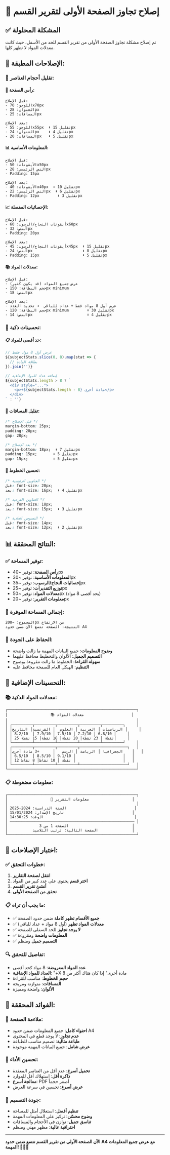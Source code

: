 # 🔧 إصلاح تجاوز الصفحة الأولى لتقرير القسم

## ✅ المشكلة المحلولة

تم إصلاح مشكلة تجاوز الصفحة الأولى من تقرير القسم للحد من الأسفل، حيث كانت معدلات المواد لا تظهر كلها.

## 🎯 **الإصلاحات المطبقة:**

### 📏 **تقليل أحجام العناصر:**

#### 🎨 **رأس الصفحة:**
```
قبل الإصلاح:
- اللوجو: 70x70px
- العنوان: 28px
- المسافات: 25px

بعد الإصلاح:
- اللوجو: 55x55px  ⬇️ تقليل 15px
- العنوان: 24px    ⬇️ تقليل 4px
- المسافات: 20px   ⬇️ تقليل 5px
```

#### 📊 **المعلومات الأساسية:**
```
قبل الإصلاح:
- الأيقونات: 50x50px
- النص الرئيسي: 28px
- Padding: 15px

بعد الإصلاح:
- الأيقونات: 40x40px  ⬇️ تقليل 10px
- النص الرئيسي: 22px  ⬇️ تقليل 6px
- Padding: 12px        ⬇️ تقليل 3px
```

#### 📈 **الإحصائيات المفصلة:**
```
قبل الإصلاح:
- أيقونات النجاح/الرسوب: 60x60px
- النص: 32px
- Padding: 20px

بعد الإصلاح:
- أيقونات النجاح/الرسوب: 45x45px  ⬇️ تقليل 15px
- النص: 24px                      ⬇️ تقليل 8px
- Padding: 15px                   ⬇️ تقليل 5px
```

#### 📚 **معدلات المواد:**
```
قبل الإصلاح:
- عرض جميع المواد (قد يكون كثير)
- حجم البطاقة: 150px minimum
- النص: 18px

بعد الإصلاح:
- عرض أول 8 مواد فقط + عداد للباقي  ⬇️ تحديد العدد
- حجم البطاقة: 120px minimum        ⬇️ تقليل 30px
- النص: 14px                        ⬇️ تقليل 4px
```

### 🎯 **تحسينات ذكية:**

#### 📋 **حد أقصى للمواد:**
```javascript
// عرض أول 8 مواد فقط
${subjectStats.slice(0, 8).map(stat => {
  // بطاقة المادة
}).join('')}

// إضافة عداد للمواد الإضافية
${subjectStats.length > 8 ? `
  <div style="...">
    <p>+${subjectStats.length - 8} مادة أخرى</p>
  </div>
` : ''}
```

#### 📏 **تقليل المسافات:**
```css
/* قبل الإصلاح */
margin-bottom: 25px;
padding: 20px;
gap: 20px;

/* بعد الإصلاح */
margin-bottom: 18px;  ⬇️ تقليل 7px
padding: 15px;       ⬇️ تقليل 5px
gap: 15px;           ⬇️ تقليل 5px
```

#### 🎨 **تحسين الخطوط:**
```css
/* العناوين الرئيسية */
قبل: font-size: 20px;
بعد: font-size: 16px;  ⬇️ تقليل 4px

/* العناوين الفرعية */
قبل: font-size: 18px;
بعد: font-size: 15px;  ⬇️ تقليل 3px

/* النصوص العادية */
قبل: font-size: 14px;
بعد: font-size: 12px;  ⬇️ تقليل 2px
```

## 📊 **النتائج المحققة:**

### ✅ **توفير المساحة:**
- **رأس الصفحة**: توفير ~40px
- **المعلومات الأساسية**: توفير ~30px
- **إحصائيات النجاح/الرسوب**: توفير ~35px
- **توزيع التقديرات**: توفير ~25px
- **معدلات المواد**: توفير ~50px (بحد أقصى 8 مواد)
- **معلومات التقرير**: توفير ~20px

### 📏 **إجمالي المساحة الموفرة:**
```
المجموع: ~200px من الارتفاع
النتيجة: الصفحة تتسع الآن ضمن حدود A4
```

### 🎯 **الحفاظ على الجودة:**
- **وضوح المعلومات**: جميع البيانات المهمة ما زالت واضحة
- **التصميم الجميل**: الألوان والتخطيط محافظ عليهما
- **سهولة القراءة**: الخطوط ما زالت مقروءة بوضوح
- **التنظيم**: الهيكل العام للصفحة محافظ عليه

## 🎨 **التحسينات الإضافية:**

### 📚 **معدلات المواد الذكية:**
```
┌─────────────────────────────────────────────────────────┐
│                   📚 معدلات المواد                     │
│                                                         │
│ ┌─────────┬─────────┬─────────┬─────────┬─────────┐     │
│ │الرياضيات │ العربية │ العلوم  │ الفرنسية│ التاريخ │     │
│ │ 8.2/10  │ 7.9/10 │ 7.5/10 │ 7.2/10 │ 6.8/10 │     │
│ │ 25 نقطة │ 23 نقطة│ 20 نقطة│ 18 نقطة│ 15 نقطة│     │
│ └─────────┴─────────┴─────────┴─────────┴─────────┘     │
│ ┌─────────┬─────────┬─────────┬─────────────────────┐   │
│ │الجغرافيا │ الرياضة │ الرسم   │      +3 مادة أخرى    │   │
│ │ 6.5/10  │ 8.5/10 │ 9.1/10 │                     │   │
│ │ 12 نقطة │ 10 نقاط│ 8 نقاط │                     │   │
│ └─────────┴─────────┴─────────┴─────────────────────┘   │
└─────────────────────────────────────────────────────────┘
```

### 📋 **معلومات مضغوطة:**
```
┌─────────────────────────────────────────────────────────┐
│                   📅 معلومات التقرير                   │
│                                                         │
│ السنة الدراسية: 2024-2025                              │
│ تاريخ الإصدار: 15/01/2024                              │
│ الوقت: 14:30:25                                        │
│ ─────────────────────────────────────────────────────── │
│              الصفحة 1 من 3                            │
│           الصفحة التالية: ترتيب التلاميذ               │
└─────────────────────────────────────────────────────────┘
```

## 🧪 **اختبار الإصلاحات:**

### ✅ **خطوات التحقق:**
1. **انتقل لصفحة التقارير**
2. **اختر قسم** يحتوي على عدد كبير من المواد
3. **أنشئ تقرير القسم**
4. **تحقق من الصفحة الأولى**

### 📋 **ما يجب أن تراه:**
- ✅ **جميع الأقسام تظهر كاملة** ضمن حدود الصفحة
- ✅ **معدلات المواد تظهر** (أول 8 مواد + عداد للباقي)
- ✅ **لا يوجد تجاوز** للحد السفلي للصفحة
- ✅ **المعلومات واضحة** ومقروءة
- ✅ **التصميم جميل** ومنظم

### 🔍 **تفاصيل للتحقق:**
- **عدد المواد المعروضة**: 8 مواد كحد أقصى
- **العداد للمواد الإضافية**: "+X مادة أخرى" إذا كان هناك أكثر من 8
- **حجم الخطوط**: مناسب للقراءة
- **المسافات**: متوازنة ومريحة
- **الألوان**: واضحة ومميزة

## 🚀 **الفوائد المحققة:**

### 📄 **ملاءمة الصفحة:**
- **احتواء كامل**: جميع المعلومات ضمن حدود A4
- **عدم تجاوز**: لا يوجد قطع في المحتوى
- **طباعة مثالية**: تصميم مناسب للطباعة
- **عرض شامل**: جميع البيانات المهمة موجودة

### 🎯 **تحسين الأداء:**
- **تحميل أسرع**: عدد أقل من العناصر المعقدة
- **ذاكرة أقل**: استهلاك أقل للموارد
- **معالجة أسرع**: PDF أصغر حجماً
- **عرض أسرع**: تحسين في سرعة العرض

### 🎨 **جودة التصميم:**
- **تنظيم أفضل**: استغلال أمثل للمساحة
- **وضوح محسّن**: تركيز على المعلومات المهمة
- **تناسق جميل**: توازن في الأحجام والمسافات
- **احترافية عالية**: مظهر مهني ومنظم

---

**الآن الصفحة الأولى من تقرير القسم تتسع ضمن حدود A4 مع عرض جميع المعلومات المهمة! 📄✅✨**
